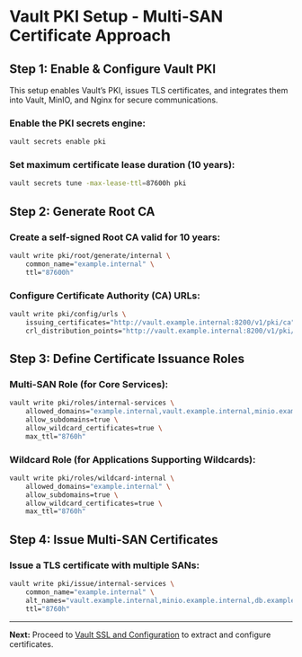 # Vault PKI Setup - Multi-SAN Certificate Approach

## Step 1: Enable & Configure Vault PKI

This setup enables Vault’s PKI, issues TLS certificates, and integrates them into Vault, MinIO, and Nginx for secure communications.

### Enable the PKI secrets engine:
```sh
vault secrets enable pki
```

### Set maximum certificate lease duration (10 years):
```sh
vault secrets tune -max-lease-ttl=87600h pki
```

## Step 2: Generate Root CA

### Create a self-signed Root CA valid for 10 years:
```sh
vault write pki/root/generate/internal \
    common_name="example.internal" \
    ttl="87600h"
```

### Configure Certificate Authority (CA) URLs:
```sh
vault write pki/config/urls \
    issuing_certificates="http://vault.example.internal:8200/v1/pki/ca" \
    crl_distribution_points="http://vault.example.internal:8200/v1/pki/crl"
```

## Step 3: Define Certificate Issuance Roles

### Multi-SAN Role (for Core Services):
```sh
vault write pki/roles/internal-services \
    allowed_domains="example.internal,vault.example.internal,minio.example.internal,db.example.internal,internal" \
    allow_subdomains=true \
    allow_wildcard_certificates=true \
    max_ttl="8760h"
```

### Wildcard Role (for Applications Supporting Wildcards):
```sh
vault write pki/roles/wildcard-internal \
    allowed_domains="example.internal" \
    allow_subdomains=true \
    allow_wildcard_certificates=true \
    max_ttl="8760h"
```

## Step 4: Issue Multi-SAN Certificates

### Issue a TLS certificate with multiple SANs:
```sh
vault write pki/issue/internal-services \
    common_name="example.internal" \
    alt_names="vault.example.internal,minio.example.internal,db.example.internal,*.example.internal" \
    ttl="8760h" 
```

---

**Next:** Proceed to [Vault SSL and Configuration](#) to extract and configure certificates.